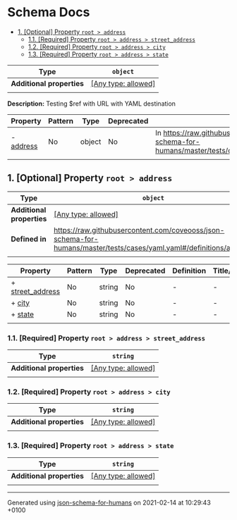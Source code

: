 # Schema Docs

- [1. [Optional] Property `root > address`](#address)
  - [1.1. [Required] Property `root > address > street_address`](#address_street_address)
  - [1.2. [Required] Property `root > address > city`](#address_city)
  - [1.3. [Required] Property `root > address > state`](#address_state)

| Type                      | `object`                                                                  |
| ------------------------- | ------------------------------------------------------------------------- |
| **Additional properties** | [[Any type: allowed]](# "Additional Properties of any type are allowed.") |
|                           |                                                                           |

**Description:** Testing $ref with URL with YAML destination

| Property               | Pattern | Type   | Deprecated | Definition                                                                                                             | Title/Description |
| ---------------------- | ------- | ------ | ---------- | ---------------------------------------------------------------------------------------------------------------------- | ----------------- |
| - [address](#address ) | No      | object | No         | In https://raw.githubusercontent.com/coveooss/json-schema-for-humans/master/tests/cases/yaml.yaml#/definitions/address | -                 |
|                        |         |        |            |                                                                                                                        |                   |

## <a name="address"></a>1. [Optional] Property `root > address`

| Type                      | `object`                                                                                                            |
| ------------------------- | ------------------------------------------------------------------------------------------------------------------- |
| **Additional properties** | [[Any type: allowed]](# "Additional Properties of any type are allowed.")                                           |
| **Defined in**            | https://raw.githubusercontent.com/coveooss/json-schema-for-humans/master/tests/cases/yaml.yaml#/definitions/address |
|                           |                                                                                                                     |

| Property                                     | Pattern | Type   | Deprecated | Definition | Title/Description |
| -------------------------------------------- | ------- | ------ | ---------- | ---------- | ----------------- |
| + [street_address](#address_street_address ) | No      | string | No         | -          | -                 |
| + [city](#address_city )                     | No      | string | No         | -          | -                 |
| + [state](#address_state )                   | No      | string | No         | -          | -                 |
|                                              |         |        |            |            |                   |

### <a name="address_street_address"></a>1.1. [Required] Property `root > address > street_address`

| Type                      | `string`                                                                  |
| ------------------------- | ------------------------------------------------------------------------- |
| **Additional properties** | [[Any type: allowed]](# "Additional Properties of any type are allowed.") |
|                           |                                                                           |

### <a name="address_city"></a>1.2. [Required] Property `root > address > city`

| Type                      | `string`                                                                  |
| ------------------------- | ------------------------------------------------------------------------- |
| **Additional properties** | [[Any type: allowed]](# "Additional Properties of any type are allowed.") |
|                           |                                                                           |

### <a name="address_state"></a>1.3. [Required] Property `root > address > state`

| Type                      | `string`                                                                  |
| ------------------------- | ------------------------------------------------------------------------- |
| **Additional properties** | [[Any type: allowed]](# "Additional Properties of any type are allowed.") |
|                           |                                                                           |

----------------------------------------------------------------------------------------------------------------------------
Generated using [json-schema-for-humans](https://github.com/coveooss/json-schema-for-humans) on 2021-02-14 at 10:29:43 +0100